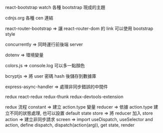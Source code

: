 react-bootstrap watch 各種 bootstrap 現成的主題

cdnjs.org 各種 cen 連結

react-router-bootstrap => 讓 react-router-dom 的 link 可以使用 bootstrap style

concurrently => 同時運行前後端 server

dotenv => 環境變量

colors.js => console.log 可以多一點顏色

bcryptjs => 將 user 密碼 hash 後儲存到數據庫

express-async-handler => 處理非同步錯誤的中間件

redux react-redux redux-thunk redux-devtools-extension

redux 流程
constant => 建立 action.type 變量
reducer => 依據 action.type 建立不同的狀態處理, 也可以設置 default state
store => 將 reducer 加入 store
action => 建立非同步請求
screen => import useDispatch, useSelector and action, define dispatch, dispatch(action(arg)), get state, render

